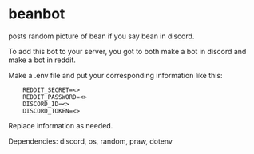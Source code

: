 # beanbot
posts random picture of bean if you say bean in discord.


To add this bot to your server, you got to both make a bot in discord and make a bot in reddit. 

Make a .env file and put your corresponding information like this:

        REDDIT_SECRET=<>
        REDDIT_PASSWORD=<>
        DISCORD_ID=<>
        DISCORD_TOKEN=<>

Replace information as needed.

Dependencies: discord, os, random, praw, dotenv
